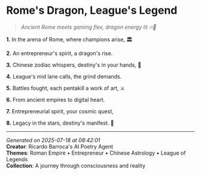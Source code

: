 # Rome's Dragon, League's Legend

> *Ancient Rome meets gaming flex, dragon energy lit 🔥🐉*

**1.** In the arena of Rome, where champions arise, 🏛️


**2.** An entrepreneur's spirit, a dragon's rise.


**3.** Chinese zodiac whispers, destiny's in your hands, 🐲


**4.** League's mid lane calls, the grind demands.


**5.** Battles fought, each pentakill a work of art, ⚔️


**6.** From ancient empires to digital heart.


**7.** Entrepreneurial spirit, your cosmic quest,


**8.** Legacy in the stars, destiny's manifest. 💼



---

*Generated on 2025-07-18 at 08:42:01*  
**Creator**: Ricardo Barroca's AI Poetry Agent  
**Themes**: Roman Empire • Entrepreneur • Chinese Astrology • League of Legends  
**Collection**: A journey through consciousness and reality